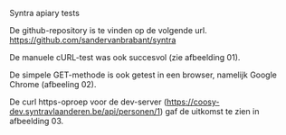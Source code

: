 Syntra apiary tests

De github-repository is te vinden op de volgende url.
https://github.com/sandervanbrabant/syntra

De manuele cURL-test was ook succesvol (zie afbeelding 01).

De simpele GET-methode is ook getest in een browser, namelijk Google Chrome (afbeeling 02).

De curl https-oproep voor de dev-server (https://coosy-dev.syntravlaanderen.be/api/personen/1) gaf de uitkomst te zien in afbeelding 03.
